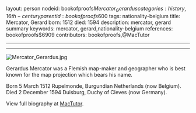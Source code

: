 layout: person
nodeid: bookofproofs$Mercator_Gerardus
categories: history,16th-century
parentid: bookofproofs$600
tags: nationality-belgium
title: Mercator, Gerard
born: 1512
died: 1594
description: mercator, gerard summary
keywords: mercator, gerard,nationality-belgium
references: bookofproofs$6909
contributors: bookofproofs,@MacTutor

---


---

![Mercator_Gerardus.jpg](https://github.com/bookofproofs/bookofproofs.github.io/blob/main/_sources/images/portraits/Mercator_Gerardus.jpg?raw=true)

Gerardus Mercator was a Flemish map-maker and geographer who is best known for the map projection which bears his name.

Born 5 March 1512 Rupelmonde, Burgundian Netherlands (now Belgium). Died 2 December 1594 Duisburg, Duchy of Cleves (now Germany).


View full biography at [MacTutor](https://mathshistory.st-andrews.ac.uk/Biographies/Mercator_Gerardus/).